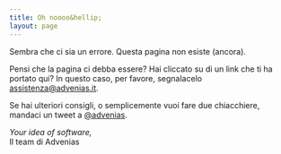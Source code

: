```yaml
---
title: Oh noooo&hellip;
layout: page
---
```

Sembra che ci sia un errore. Questa pagina non esiste (ancora).

Pensi che la pagina ci debba essere? Hai cliccato su di un link che ti ha portato qui? In questo caso,
per favore, segnalacelo [assistenza@advenias.it](mailto:assistenza@advenias).

Se hai ulteriori consigli, o semplicemente vuoi fare due chiacchiere, mandaci un tweet a
[@advenias](https://twitter.com/advenias).


*Your idea of software,*<br />
Il team di Advenias
